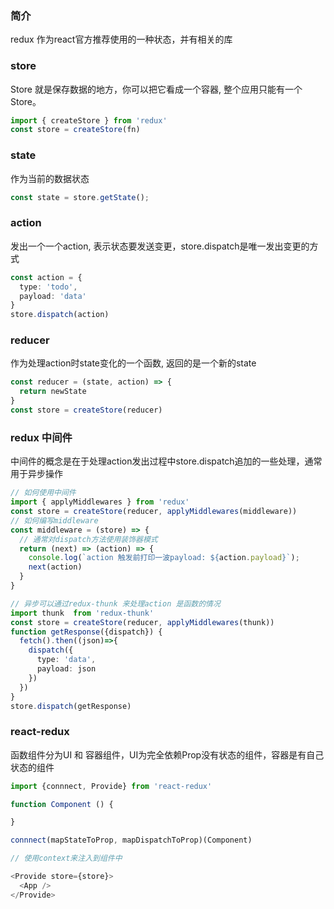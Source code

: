 ### 简介
redux 作为react官方推荐使用的一种状态，并有相关的库

### store 
Store 就是保存数据的地方，你可以把它看成一个容器, 整个应用只能有一个 Store。
```typescript
import { createStore } from 'redux'
const store = createStore(fn)
```

### state 
作为当前的数据状态
```typescript
const state = store.getState();
```

### action
发出一个一个action, 表示状态要发送变更，store.dispatch是唯一发出变更的方式
```typescript
const action = {
  type: 'todo',
  payload: 'data'
}
store.dispatch(action)
```

### reducer
作为处理action时state变化的一个函数, 返回的是一个新的state
```typescript
const reducer = (state, action) => {
  return newState
}
const store = createStore(reducer)
```
### redux 中间件
中间件的概念是在于处理action发出过程中store.dispatch追加的一些处理，通常用于异步操作
```typescript
// 如何使用中间件
import { applyMiddlewares } from 'redux'
const store = createStore(reducer, applyMiddlewares(middleware))
// 如何编写middleware
const middleware = (store) => {
  // 通常对dispatch方法使用装饰器模式
  return (next) => (action) => {
    console.log(`action 触发前打印一波payload: ${action.payload}`);
    next(action)
  }
}

// 异步可以通过redux-thunk 来处理action 是函数的情况
import thunk  from 'redux-thunk'
const store = createStore(reducer, applyMiddlewares(thunk))
function getResponse({dispatch}) {
  fetch().then((json)=>{
    dispatch({
      type: 'data',
      payload: json
    })
  })
}
store.dispatch(getResponse) 

```

### react-redux
函数组件分为UI 和 容器组件，UI为完全依赖Prop没有状态的组件，容器是有自己状态的组件
```typescript
import {connnect, Provide} from 'react-redux'

function Component () {

}

connnect(mapStateToProp, mapDispatchToProp)(Component)

// 使用context来注入到组件中

<Provide store={store}>
  <App />
</Provide>

```





